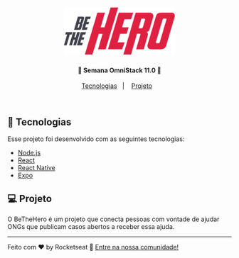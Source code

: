 <h1 align="center">
    <img alt="BeTheHero" title="#bethehero" src="mobile/src/assets/logo@3x.png" width="250px" />
</h1>

<h4 align="center">
  🚀 Semana OmniStack 11.0 🚀
</h4>

<p align="center">
  <a href="#rocket-tecnologias">Tecnologias</a>&nbsp;&nbsp;&nbsp;|&nbsp;&nbsp;&nbsp;
  <a href="#-projeto">Projeto</a>&nbsp;&nbsp;&nbsp;
</p>

<br>

## :rocket: Tecnologias

Esse projeto foi desenvolvido com as seguintes tecnologias:

- [Node.js](https://nodejs.org/en/)
- [React](https://reactjs.org)
- [React Native](https://facebook.github.io/react-native/)
- [Expo](https://expo.io/)

## 💻 Projeto

O BeTheHero é um projeto que conecta pessoas com vontade de ajudar ONGs que publicam casos abertos a receber essa ajuda.

---

Feito com ♥ by Rocketseat :wave: [Entre na nossa comunidade!](https://discordapp.com/invite/gCRAFhc)

